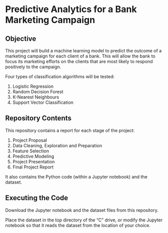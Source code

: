 ﻿# Predictive Analytics for a Bank Marketing Campaign


## Objective

This project will build a machine learning model to predict the outcome of a marketing campaign for each client of a bank. This will allow the bank to focus its marketing efforts on the clients that are most likely to respond positively to the campaign.

Four types of classification algorithms will be tested:
1.	Logistic Regression
2.	Random Decision Forest
3.	K-Nearest Neighbours
4.	Support Vector Classification


## Repository Contents

This repository contains a report for each stage of the project:
1.	Project Proposal
2.	Data Cleaning, Exploration and Preparation
3.	Feature Selection
4.	Predictive Modeling
5.	Project Presentation
6.	Final Project Report

It also contains the Python code (within a Jupyter notebook) and the dataset.

## Executing the Code

Download the Jupyter notebook and the dataset files from this repository.

Place the dataset in the top directory of the “C” drive, or modify the Jupyter notebook so that it reads the dataset from the location of your choice.
